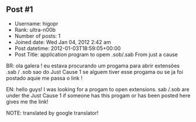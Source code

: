## Post #1
- Username: higopr
- Rank: ultra-n00b
- Number of posts: 1
- Joined date: Wed Jan 04, 2012 2:42 am
- Post datetime: 2012-01-03T18:59:05+00:00
- Post Title: application program to opem .sob/.sab From just a cause

BR:
ola galera !
eu estava procurando um progama para abrir extensôes .sab / .sob sao do Just Cause 1
se alguem tiver esse progama ou se ja foi postado aquie me passa o link !

EN:
hello guys!
I was looking for a progam to open extensions. sab /.sob are under the Just Cause 1
if someone has this progam or has been posted here gives me the link!

NOTE: translated by google translator!
